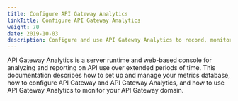 ```yaml
---
title: Configure API Gateway Analytics
linkTitle: Configure API Gateway Analytics
weight: 70
date: 2019-10-03
description: Configure and use API Gateway Analytics to record, monitor, and report on the history of message traffic between API Gateway instances and various services, remote hosts, and clients running in an API Gateway domain.
---
```


API Gateway Analytics is a server runtime and web-based console for analyzing and reporting on API use over extended periods of time. This documentation describes how to set up and manage your metrics database, how to configure API Gateway and API Gateway Analytics, and how to use API Gateway Analytics to monitor your API Gateway domain.
